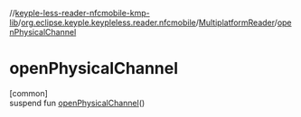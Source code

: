 //[keyple-less-reader-nfcmobile-kmp-lib](../../../index.md)/[org.eclipse.keyple.keypleless.reader.nfcmobile](../index.md)/[MultiplatformReader](index.md)/[openPhysicalChannel](open-physical-channel.md)

# openPhysicalChannel

[common]\
suspend fun [openPhysicalChannel](open-physical-channel.md)()
